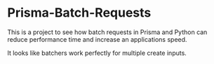 # Prisma-Batch-Requests
This is a project to see how batch requests in Prisma and Python can reduce performance time and increase an applications speed. 

It looks like batchers work perfectly for multiple create inputs. 
